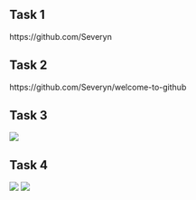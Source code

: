 <h2>Task 1 </h2>
    https://github.com/Severyn

<h2>Task 2 </h2>
    https://github.com/Severyn/welcome-to-github

<h2>Task 3</h2>

<img src="https://lh3.googleusercontent.com/moVkOJugrdqpTrF831pdsb3pqUdNV_v__H8K1nyifb29ZvHurfZZ4FrnSFcGBlx2GXTsCY4S8fHlQ6E=w1366-h638-rw">
    <h2>Task 4</h2>
    <img src="https://lh4.googleusercontent.com/C2RgXxl7b7ZFn3b3IUdNeeXgH6wSqGHlccw2FUFNoPQorcZcTd_TYX4Lhsgai2gmU6eUUpohkOdppWQ=w1366-h638-rw">
    <img src="https://lh6.googleusercontent.com/-68qHFCQrMjJLDFXpG6X2QdFzUo3HcVn-cSYTjQIIXPIEnweR2vTZqSin6NbueV5KIhlnX_A_KyJzo0=w1366-h638-rw">